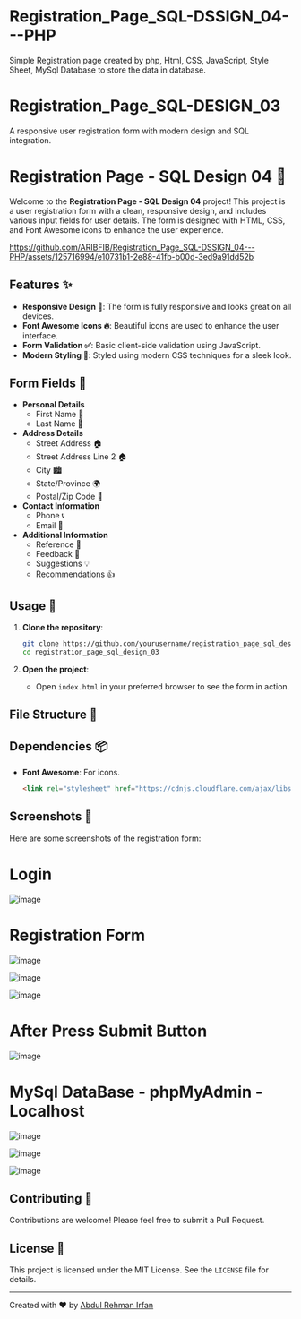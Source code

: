 # Registration_Page_SQL-DSSIGN_04---PHP
Simple Registration page created by php, Html, CSS, JavaScript, Style Sheet, MySql Database to store the data in database.
# Registration_Page_SQL-DESIGN_03
A responsive user registration form with modern design and SQL integration.

# Registration Page - SQL Design 04 🌟

Welcome to the **Registration Page - SQL Design 04** project! This project is a user registration form with a clean, responsive design, and includes various input fields for user details. The form is designed with HTML, CSS, and Font Awesome icons to enhance the user experience.


https://github.com/ARIBFIB/Registration_Page_SQL-DSSIGN_04---PHP/assets/125716994/e10731b1-2e88-41fb-b00d-3ed9a91dd52b


## Features ✨

- **Responsive Design 📱**: The form is fully responsive and looks great on all devices.
- **Font Awesome Icons 🔥**: Beautiful icons are used to enhance the user interface.
- **Form Validation ✅**: Basic client-side validation using JavaScript.
- **Modern Styling 🎨**: Styled using modern CSS techniques for a sleek look.

## Form Fields 📝

- **Personal Details**
  - First Name 👤
  - Last Name 👤
- **Address Details**
  - Street Address 🏠
  - Street Address Line 2 🏠
  - City 🏙️
  - State/Province 🌍
  - Postal/Zip Code 📮
- **Contact Information**
  - Phone 📞
  - Email 📧
- **Additional Information**
  - Reference 👥
  - Feedback 💬
  - Suggestions 💡
  - Recommendations 👍

## Usage 🚀

1. **Clone the repository**:
    ```bash
    git clone https://github.com/yourusername/registration_page_sql_design_04.git
    cd registration_page_sql_design_03
    ```

2. **Open the project**:
    - Open `index.html` in your preferred browser to see the form in action.

## File Structure 📂


## Dependencies 📦

- **Font Awesome**: For icons.
    ```html
    <link rel="stylesheet" href="https://cdnjs.cloudflare.com/ajax/libs/font-awesome/5.15.2/css/all.min.css"/>
    ```

## Screenshots 📸

Here are some screenshots of the registration form:
# Login
![image](https://github.com/ARIBFIB/Registration_Page_SQL-DSSIGN_04---PHP/assets/125716994/c0d27a9f-105f-4cea-8220-73a49ee9568c)

# Registration Form
![image](https://github.com/ARIBFIB/Registration_Page_SQL-DSSIGN_04---PHP/assets/125716994/a925ca19-6e5c-4230-b928-ae6426306504)

![image](https://github.com/ARIBFIB/Registration_Page_SQL-DSSIGN_04---PHP/assets/125716994/3ae0156f-8b7b-42f7-927f-154bf26918cf)

![image](https://github.com/ARIBFIB/Registration_Page_SQL-DSSIGN_04---PHP/assets/125716994/71ebfe0f-8388-4566-8f8a-e24880c3c667)

# After Press Submit Button
![image](https://github.com/ARIBFIB/Registration_Page_SQL-DSSIGN_04---PHP/assets/125716994/1d6445e6-1559-494c-af41-207a766499da)

# MySql DataBase - phpMyAdmin - Localhost
![image](https://github.com/ARIBFIB/Registration_Page_SQL-DSSIGN_04---PHP/assets/125716994/7660950b-f9ad-4073-9872-f06be92e962a)

![image](https://github.com/ARIBFIB/Registration_Page_SQL-DSSIGN_04---PHP/assets/125716994/aa13a7a8-44d7-441e-b4e7-21f0c33ff20e)

![image](https://github.com/ARIBFIB/Registration_Page_SQL-DSSIGN_04---PHP/assets/125716994/43726d00-0b5b-42cb-b18d-41c39d5da947)

## Contributing 🤝

Contributions are welcome! Please feel free to submit a Pull Request.

## License 📄

This project is licensed under the MIT License. See the `LICENSE` file for details.

---

Created with ❤️ by [Abdul Rehman Irfan](https://github.com/ARIBFIB)
